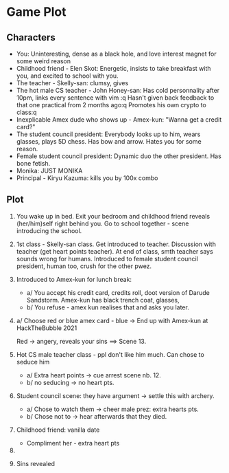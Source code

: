 # Game Plot

## Characters
* You: Uninteresting, dense as a black hole, and love interest magnet for some weird reason
* Childhood friend - Elen Skot: Energetic, insists to take breakfast with you, and excited to school with you.
* The teacher - Skelly-san: clumsy, gives 
* The hot male CS teacher - John Honey-san: Has cold personnality after 10pm, links every sentence with vim :q 
  	Hasn't given back feedback to that one practical from 2 months ago:q Promotes his own crypto to class:q
* Inexplicable Amex dude who shows up - Amex-kun: "Wanna get a credit card?" 
* The student council president: Everybody looks up to him, wears glasses, plays 5D chess. Has bow and arrow.
  Hates you for some reason.
* Female student council president: Dynamic duo the other president. Has bone fetish.
* Monika: JUST MONIKA
* Principal - Kiryu Kazuma: kills you by 100x combo 

## Plot
1. You wake up in bed. Exit your bedroom and childhood friend reveals (her/him)self right behind you.
   Go to school together - scene introducing the school. 
2. 1st class - Skelly-san class. Get introduced to teacher. Discussion with teacher (get heart points teacher).
   At end of class, smth teacher says sounds wrong for humans.
	Introduced to female student council president, human too, crush for the other pwez.
3. Introduced to Amex-kun for lunch break:
   * a/ You accept his credit card, credits roll, doot version of Darude Sandstorm.
   Amex-kun has black trench coat, glasses,
   * b/ You refuse - amex kun realises that and asks you later.

3. a/ Choose red or blue amex card - blue -> End up with Amex-kun at HackTheBubble 2021

   Red -> angery, reveals your sins ==> Scene 13.

4. Hot CS male teacher class - ppl don't like him much. Can chose to seduce him 
	* a/ Extra heart points -> cue arrest scene nb. 12.
	* b/ no seducing -> no heart pts.
	
5. Student council scene: they have argument -> settle this with archery.
   * a/ Chose to watch them -> cheer male prez: extra hearts pts.
   * b/ Chose not to -> hear afterwards that they died.
   
6. Childhood friend: vanilla date 
   * Compliment her - extra heart pts

7. 

13. Sins revealed

